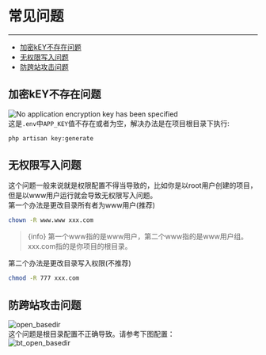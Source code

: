 # 常见问题

---

- [加密kEY不存在问题](#section-1)
- [无权限写入问题](#section-2)
- [防跨站攻击问题](#section-3)

<a name="section-1"></a>
## 加密kEY不存在问题
![No application encryption key has been specified](/images/docs/key.png)  
这是`.env`中`APP_KEY`值不存在或者为空，解决办法是在项目根目录下执行:
```bash
php artisan key:generate
```

<a name="section-2"></a>
## 无权限写入问题
这个问题一般来说就是权限配置不得当导致的，比如你是以root用户创建的项目，但是以www用户运行就会导致无权限写入问题。  
第一个办法是更改目录所有者为www用户(推荐)  
```bash
chown -R www.www xxx.com
```
> {info} 第一个www指的是www用户，第二个www指的是www用户组。xxx.com指的是你项目的根目录。  

第二个办法是更改目录写入权限(不推荐)
```bash
chmod -R 777 xxx.com
```
<a name="section-3"></a>
## 防跨站攻击问题
![open_basedir](/images/docs/basedir.png)  
这个问题是根目录配置不正确导致。请参考下图配置：  
![bt_open_basedir](/images/docs/bt_basedir.png)  
